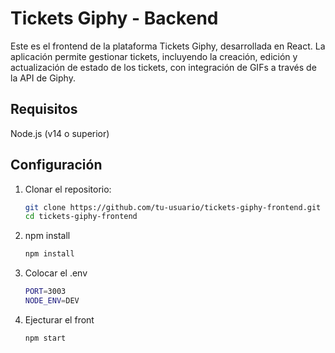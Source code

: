 # Tickets Giphy - Backend

Este es el frontend de la plataforma Tickets Giphy, desarrollada en React. La aplicación permite gestionar tickets, incluyendo la creación, edición y actualización de estado de los tickets, con integración de GIFs a través de la API de Giphy.

## Requisitos

Node.js (v14 o superior)

## Configuración

1. Clonar el repositorio:

   ```bash
   git clone https://github.com/tu-usuario/tickets-giphy-frontend.git
   cd tickets-giphy-frontend

2. npm install

    ```bash
    npm install

3. Colocar el .env

    ```bash
    PORT=3003
    NODE_ENV=DEV

4. Ejecturar el front

    ```bash
    npm start 


